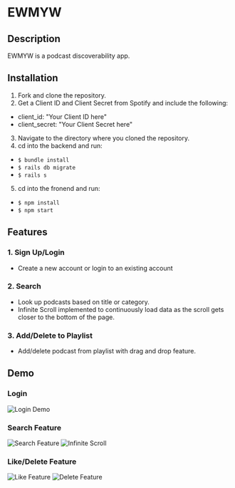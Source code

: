 # EWMYW

## Description

EWMYW is a podcast discoverability app.

## Installation
1. Fork and clone the repository. 
2. Get a Client ID and Client Secret from Spotify and include the following:
- client_id: "Your Client ID here"
- client_secret: "Your Client Secret here"
3. Navigate to the directory where you cloned the repository. 
4. cd into the backend and run:
  - `$ bundle install`
  - `$ rails db migrate`
  - `$ rails s`
 5. cd into the fronend and run:
  - `$ npm install`
  - `$ npm start`

## Features
### 1. Sign Up/Login
  - Create a new account or login to an existing account
  
### 2. Search
  - Look up podcasts based on title or category.
  - Infinite Scroll implemented to continuously load data as the scroll gets closer to the bottom of the page.
 
### 3. Add/Delete to Playlist
  - Add/delete podcast from playlist with drag and drop feature.

## Demo
### Login
![Login Demo](https://media.giphy.com/media/WfsSKpnQnvc7nVzn04/giphy.gif)

### Search Feature
![Search Feature](https://media.giphy.com/media/yvXSaotfF6l5m2DF9x/giphy.gif)
![Infinite Scroll](https://media.giphy.com/media/LVv0jW8Tf9OlCuJcrE/giphy.gif)

### Like/Delete Feature
![Like Feature](https://media.giphy.com/media/HPF604n1W5lYISdWDn/giphy.gif)
![Delete Feature](https://media.giphy.com/media/3f6HlDrauZsHyZ9rEg/giphy.gif)

